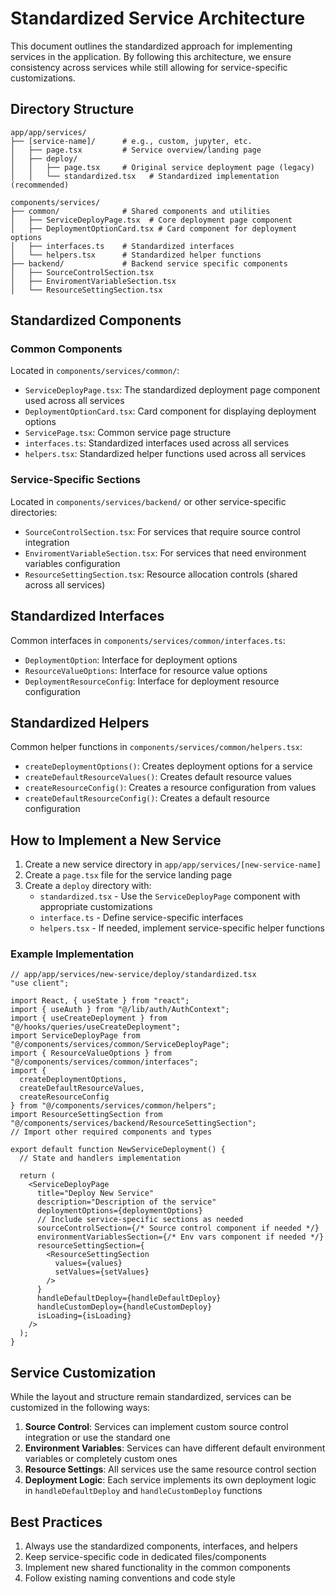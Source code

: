 # Standardized Service Architecture

This document outlines the standardized approach for implementing services in the application. By following this architecture, we ensure consistency across services while still allowing for service-specific customizations.

## Directory Structure

```
app/app/services/
├── [service-name]/      # e.g., custom, jupyter, etc.
│   ├── page.tsx         # Service overview/landing page
│   ├── deploy/
│   │   ├── page.tsx     # Original service deployment page (legacy)
│   │   └── standardized.tsx   # Standardized implementation (recommended)

components/services/
├── common/              # Shared components and utilities
│   ├── ServiceDeployPage.tsx  # Core deployment page component
│   ├── DeploymentOptionCard.tsx # Card component for deployment options
│   ├── interfaces.ts    # Standardized interfaces
│   └── helpers.tsx      # Standardized helper functions
├── backend/             # Backend service specific components
│   ├── SourceControlSection.tsx
│   ├── EnviromentVariableSection.tsx
│   └── ResourceSettingSection.tsx
```

## Standardized Components

### Common Components

Located in `components/services/common/`:

- `ServiceDeployPage.tsx`: The standardized deployment page component used across all services
- `DeploymentOptionCard.tsx`: Card component for displaying deployment options
- `ServicePage.tsx`: Common service page structure
- `interfaces.ts`: Standardized interfaces used across all services
- `helpers.tsx`: Standardized helper functions used across all services

### Service-Specific Sections

Located in `components/services/backend/` or other service-specific directories:

- `SourceControlSection.tsx`: For services that require source control integration
- `EnviromentVariableSection.tsx`: For services that need environment variables configuration
- `ResourceSettingSection.tsx`: Resource allocation controls (shared across all services)

## Standardized Interfaces

Common interfaces in `components/services/common/interfaces.ts`:

- `DeploymentOption`: Interface for deployment options
- `ResourceValueOptions`: Interface for resource value options
- `DeploymentResourceConfig`: Interface for deployment resource configuration

## Standardized Helpers

Common helper functions in `components/services/common/helpers.tsx`:

- `createDeploymentOptions()`: Creates deployment options for a service
- `createDefaultResourceValues()`: Creates default resource values
- `createResourceConfig()`: Creates a resource configuration from values
- `createDefaultResourceConfig()`: Creates a default resource configuration

## How to Implement a New Service

1. Create a new service directory in `app/app/services/[new-service-name]`
2. Create a `page.tsx` file for the service landing page
3. Create a `deploy` directory with:
   - `standardized.tsx` - Use the `ServiceDeployPage` component with appropriate customizations
   - `interface.ts` - Define service-specific interfaces
   - `helpers.tsx` - If needed, implement service-specific helper functions

### Example Implementation

```tsx
// app/app/services/new-service/deploy/standardized.tsx
"use client";

import React, { useState } from "react";
import { useAuth } from "@/lib/auth/AuthContext";
import { useCreateDeployment } from "@/hooks/queries/useCreateDeployment";
import ServiceDeployPage from "@/components/services/common/ServiceDeployPage";
import { ResourceValueOptions } from "@/components/services/common/interfaces";
import { 
  createDeploymentOptions, 
  createDefaultResourceValues,
  createResourceConfig
} from "@/components/services/common/helpers";
import ResourceSettingSection from "@/components/services/backend/ResourceSettingSection";
// Import other required components and types

export default function NewServiceDeployment() {
  // State and handlers implementation
  
  return (
    <ServiceDeployPage
      title="Deploy New Service"
      description="Description of the service"
      deploymentOptions={deploymentOptions}
      // Include service-specific sections as needed
      sourceControlSection={/* Source control component if needed */}
      environmentVariablesSection={/* Env vars component if needed */}
      resourceSettingSection={
        <ResourceSettingSection
          values={values}
          setValues={setValues}
        />
      }
      handleDefaultDeploy={handleDefaultDeploy}
      handleCustomDeploy={handleCustomDeploy}
      isLoading={isLoading}
    />
  );
}
```

## Service Customization

While the layout and structure remain standardized, services can be customized in the following ways:

1. **Source Control**: Services can implement custom source control integration or use the standard one
2. **Environment Variables**: Services can have different default environment variables or completely custom ones
3. **Resource Settings**: All services use the same resource control section
4. **Deployment Logic**: Each service implements its own deployment logic in `handleDefaultDeploy` and `handleCustomDeploy` functions

## Best Practices

1. Always use the standardized components, interfaces, and helpers
2. Keep service-specific code in dedicated files/components
3. Implement new shared functionality in the common components
4. Follow existing naming conventions and code style 